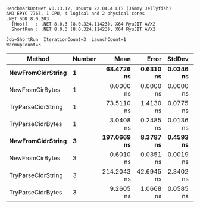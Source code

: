 ```

BenchmarkDotNet v0.13.12, Ubuntu 22.04.4 LTS (Jammy Jellyfish)
AMD EPYC 7763, 1 CPU, 4 logical and 2 physical cores
.NET SDK 8.0.203
  [Host]   : .NET 8.0.3 (8.0.324.11423), X64 RyuJIT AVX2
  ShortRun : .NET 8.0.3 (8.0.324.11423), X64 RyuJIT AVX2

Job=ShortRun  IterationCount=3  LaunchCount=1  
WarmupCount=3  

```
| Method             | Number | Mean        | Error      | StdDev    | Min         | Max         | Allocated |
|------------------- |------- |------------:|-----------:|----------:|------------:|------------:|----------:|
| **NewFromCidrString**  | **1**      |  **68.4726 ns** |  **0.6310 ns** | **0.0346 ns** |  **68.4426 ns** |  **68.5105 ns** |         **-** |
| NewFromCirBytes    | 1      |   0.0000 ns |  0.0000 ns | 0.0000 ns |   0.0000 ns |   0.0000 ns |         - |
| TryParseCidrString | 1      |  73.5110 ns |  1.4130 ns | 0.0775 ns |  73.4224 ns |  73.5660 ns |         - |
| TryParseCidrBytes  | 1      |   3.0408 ns |  0.2485 ns | 0.0136 ns |   3.0318 ns |   3.0564 ns |         - |
| **NewFromCidrString**  | **3**      | **197.0669 ns** |  **8.3787 ns** | **0.4593 ns** | **196.5373 ns** | **197.3559 ns** |         **-** |
| NewFromCirBytes    | 3      |   0.6010 ns |  0.0351 ns | 0.0019 ns |   0.5995 ns |   0.6031 ns |         - |
| TryParseCidrString | 3      | 214.2043 ns | 42.6945 ns | 2.3402 ns | 212.5423 ns | 216.8805 ns |         - |
| TryParseCidrBytes  | 3      |   9.2605 ns |  1.0668 ns | 0.0585 ns |   9.2047 ns |   9.3214 ns |         - |
